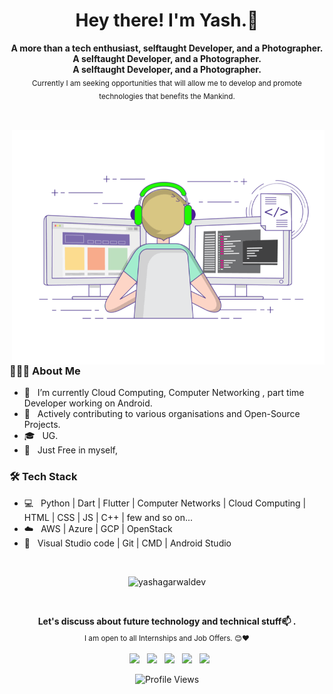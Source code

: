 <h1 align="center"> Hey there! I'm Yash.👋</h1>
<p align="center">
  <b>A more than a tech enthusiast, selftaught Developer, and a Photographer.</b></br>
  <b>A selftaught Developer, and a Photographer.</b></br>
  <b>A selftaught Developer, and a Photographer.</b></br>
  <sub>Currently I am seeking opportunities that will allow me to develop and promote technologies that benefits the Mankind.<sub>
</p>
 
 <p align="center">
  <img src="https://raw.githubusercontent.com/andreasbm/readme/master/assets/lines/colored.png" img width="5000" height="3" />
</p>
<img align="right" alt="GIF" src="https://github.com/YashAgarwalDev/yashagarwaldev/blob/main/code.gif" width="500"/>


<h3> 👨🏻‍💻 About Me </h3>

- 🔭 &nbsp; I’m currently Cloud Computing, Computer Networking , part time Developer working on Android.
- 🤔 &nbsp; Actively contributing to various organisations and Open-Source Projects.
- 🎓 &nbsp; UG.
- 🌱 &nbsp; Just Free in myself,

<h3>🛠 Tech Stack</h3>

- 💻 &nbsp; Python | Dart | Flutter | Computer Networks | Cloud Computing | HTML | CSS | JS | C++ | few and so on...
- ☁️ &nbsp; AWS | Azure | GCP | OpenStack
- 🔧 &nbsp; Visual Studio code | Git | CMD | Android Studio

<br>
<p align="center"> <img src="https://github-readme-stats.vercel.app/api?username=yashagarwaldev&show_icons=true" alt="yashagarwaldev" /> </p>

<br>

<p align="center">
  <b>Let's discuss about future technology and technical stuff📫 .</b></br>
  <sub>I am open to all Internships and Job Offers. 😊❤<sub>
</p>
<p align="center">
&nbsp; <a href="https://wa.me/+91XX" target="_blank" rel="noopener noreferrer"><img src="https://img.icons8.com/plasticine/100/000000/whatsapp.png" width="50" /></a> 
&nbsp; <a href="https://twitter.com/yash_developer" target="_blank" rel="noopener noreferrer"><img src="https://img.icons8.com/plasticine/100/000000/twitter.png" width="50" /></a>  
&nbsp; <a href="https://www.instagram.com/yashagarwal.co" target="_blank" rel="noopener noreferrer"><img src="https://img.icons8.com/plasticine/100/000000/instagram-new.png" width="50" /></a>  
&nbsp; <a href="https://www.linkedin.com/in/yash-agarwal-881a7b134" target="_blank" rel="noopener noreferrer"><img src="https://img.icons8.com/plasticine/100/000000/linkedin.png" width="50" /></a>
&nbsp; <a href="mailto:yashsidd98@gmail.com" target="_blank" rel="noopener noreferrer"><img src="https://img.icons8.com/plasticine/100/000000/gmail.png"  width="50" /></a>
</p>
  <p align="center"> <img src="https://komarev.com/ghpvc/?username=yashagarwaldev&label=Views&color=blue&style=plastic" alt="Profile Views" /> </p>


